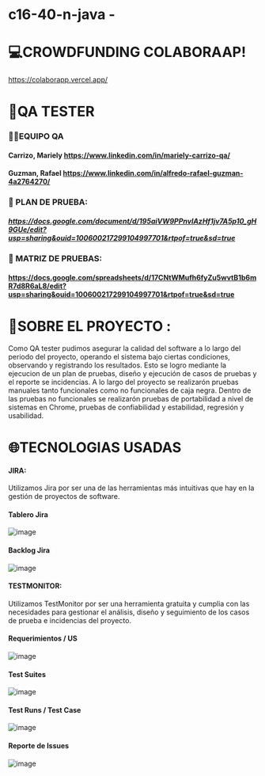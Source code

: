 # c16-40-n-java - 
# 💻CROWDFUNDING COLABORAAP!
https://colaborapp.vercel.app/
# 📂QA TESTER
###  **👨‍💻EQUIPO QA**
#### Carrizo, Mariely https://www.linkedin.com/in/mariely-carrizo-qa/
#### Guzman, Rafael https://www.linkedin.com/in/alfredo-rafael-guzman-4a2764270/
### 📑 PLAN DE PRUEBA:
##### https://docs.google.com/document/d/195aiVW9PPnvlAzHf1jv7A5p10_gH9GUe/edit?usp=sharing&ouid=100600217299104997701&rtpof=true&sd=true
### 📑 MATRIZ DE PRUEBAS:
#### https://docs.google.com/spreadsheets/d/17CNtWMufh6fyZu5wvtB1b6mR7d8R6aL8/edit?usp=sharing&ouid=100600217299104997701&rtpof=true&sd=true
# 💬SOBRE EL PROYECTO :
Como QA tester pudimos asegurar la calidad del software a lo largo del periodo del 
proyecto, operando el sistema bajo ciertas condiciones, observando y registrando
los resultados. 
Esto se logro mediante la ejecucion de un plan de pruebas, diseño y ejecución
de casos de pruebas y el reporte se incidencias.
A lo largo del proyecto se realizarón pruebas manuales tanto funcionales como no funcionales de caja negra.
Dentro de las pruebas no funcionales se realizarón pruebas de portabilidad a nivel de sistemas en Chrome, 
pruebas de confiabilidad y estabilidad, regresión y usabilidad.
# **🌐TECNOLOGIAS USADAS**
#### JIRA:
Utilizamos Jira por ser una de las herramientas más intuitivas que hay en la gestión de proyectos de software. 
#### Tablero Jira
![image](https://github.com/No-Country/c16-40-n-java/assets/159071137/470255f8-fb50-4a97-a9af-c6666322785d)
#### Backlog Jira
![image](https://github.com/No-Country/c16-40-n-java/assets/159071137/7798c339-4517-4747-85f1-249ed5583e63)


#### TESTMONITOR:
Utilizamos TestMonitor por ser una herramienta gratuita y cumplia con las necesidades para gestionar el 
análisis, diseño y seguimiento de los casos de prueba e incidencias del proyecto.
#### Requerimientos / US
![image](https://github.com/No-Country/c16-40-n-java/assets/159071137/8ba526e8-6ee4-47e7-b126-f97bdbdb1766)
#### Test Suites
![image](https://github.com/No-Country/c16-40-n-java/assets/159071137/7f2ee2d1-0525-468a-a782-caa2fa8a6a05)
#### Test Runs / Test Case
![image](https://github.com/No-Country/c16-40-n-java/assets/159071137/15c958ce-073a-442d-806f-8fd721587f96)
#### Reporte de Issues
![image](https://github.com/No-Country/c16-40-n-java/assets/159071137/18c2bbe5-a2e7-472f-9267-a6b95bd3fd06)


